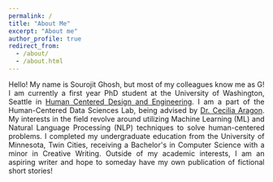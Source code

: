 ```yaml
---
permalink: /
title: "About Me"
excerpt: "About me"
author_profile: true
redirect_from: 
  - /about/
  - /about.html
---
```


<div align="justify"> Hello! My name is Sourojit Ghosh, but most of my colleagues know me as G! I am currently a first year PhD student at the University of Washington, Seattle in <a href = "https://www.hcde.washington.edu/">Human Centered Design and Engineering</a>. I am a part of the Human-Centered Data Sciences Lab, being advised by <a href = "https://faculty.washington.edu/aragon/">Dr. Cecilia Aragon</a>. My interests in the field revolve around utilizing Machine Learning (ML) and Natural Language Processing (NLP) techniques to solve human-centered problems.  
  I completed my undergraduate education from the University of Minnesota, Twin Cities, receiving a Bachelor's in Computer Science with a minor in Creative Writing. Outside of my academic interests, I am an aspiring writer and hope to someday have my own publication of fictional short stories! </div>
